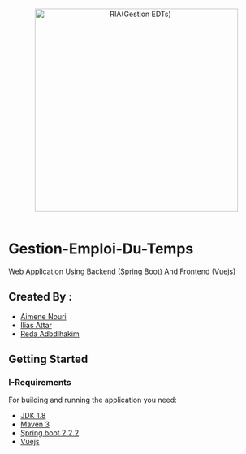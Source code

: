 <p align="center">
  <br>
  <img width="400" src="C:\Users\ilias\OneDrive\Bureau/58175966.png" alt="RIA(Gestion EDTs)">
  <br>
  <br>
</p>

# Gestion-Emploi-Du-Temps
Web Application Using Backend (Spring Boot) And Frontend (Vuejs)

## Created By :
  <ul>
  <li><a href="https://www.facebook.com/pitoo.rio">Aimene Nouri</a></li>
  <li><a href="">Ilias Attar</a></li>
  <li><a href="https://www.facebook.com/reda.oupsi">Reda Adbdlhakim</a></li>
  </ul>

## Getting Started
### I-Requirements

For building and running the application you need:

- [JDK 1.8](http://www.oracle.com/technetwork/java/javase/downloads/jdk8-downloads-2133151.html)
- [Maven 3](https://maven.apache.org)
- [Spring boot 2.2.2](https://start.spring.io/)
- [Vuejs](https://vuejs.org/)


